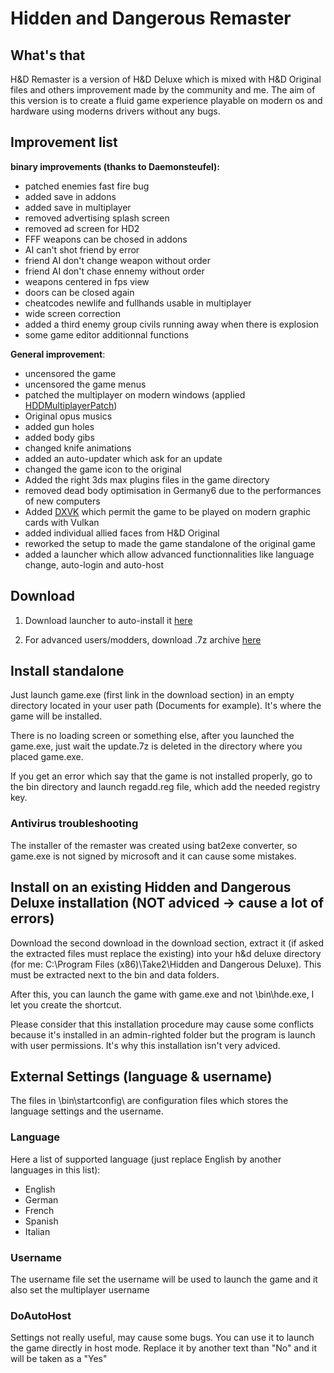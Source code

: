 # Hidden and Dangerous Remaster
## What's that
H&D Remaster is a version of H&D Deluxe which is mixed with H&D Original files and others improvement made by the community and me. The aim of this version is to create a fluid game experience playable on modern os and hardware using moderns drivers without any bugs.


## Improvement list

**binary improvements (thanks to Daemonsteufel):**

 - patched enemies fast fire bug
 - added save in addons
 - added save in multiplayer
 - removed advertising splash screen
 - removed ad screen for HD2
 - FFF weapons can be chosed in addons
 - AI can't shot friend by error
 - friend AI don't change weapon without order
 - friend AI don't chase ennemy without order
 - weapons centered in fps view
 - doors can be closed again
 - cheatcodes newlife and fullhands usable in multiplayer
 - wide screen correction
 - added a third enemy group civils running away when there is explosion
 - some game editor additionnal functions


**General improvement**:

 - uncensored the game
 - uncensored the game menus
 - patched the multiplayer on modern windows (applied [HDDMultiplayerPatch](https://github.com/WJLiddy/HDDMultiplayerPatch))
 - Original opus musics
 - added gun holes
 - added body gibs
 - changed knife animations
 - added an auto-updater which ask for an update
 - changed the game icon to the original
 - Added the right 3ds max plugins files in the game directory
 - removed dead body optimisation in Germany6 due to the performances of new computers
 - Added [DXVK](https://github.com/doitsujin/dxvk) which permit the game to be played on modern graphic cards with Vulkan
 - added individual allied faces from H&D Original
 - reworked the setup to made the game standalone of the original game
 - added a launcher which allow advanced functionnalities like language change, auto-login and auto-host


## Download
1. Download launcher to auto-install it [here](https://mega.nz/file/4b8gTaCK#Z9M0SBsX1sSTSvbia_ztyTuqxsI9j8PpzubcOHIt6zs)

2. For advanced users/modders, download .7z archive [here](https://mega.nz/file/VaVz2BwA#9XZTveP09DfiiVp0Um03Z2v5WWnZPxFP5VNOw92uO7Q)


## Install standalone

Just launch game.exe (first link in the download section) in an empty directory located in your user path (Documents for example). It's where the game will be installed.

There is no loading screen or something else, after you launched the game.exe, just wait the update.7z is deleted in the directory where you placed game.exe.

If you get an error which say that the game is not installed properly, go to the bin directory and launch regadd.reg file, which add the needed registry key.


### Antivirus troubleshooting
The installer of the remaster was created using bat2exe converter, so game.exe is not signed by microsoft and it can cause some mistakes.


## Install on an existing Hidden and Dangerous Deluxe installation (NOT adviced -> cause a lot of errors)

Download the second download in the download section, extract it (if asked the extracted files must replace the existing) into your h&d deluxe directory (for me: C:\Program Files (x86)\Take2\Hidden and Dangerous Deluxe). This must be extracted next to the bin and data folders.

After this, you can launch the game with game.exe and not \bin\hde.exe, I let you create the shortcut.

Please consider that this installation procedure may cause some conflicts because it's installed in an admin-righted folder but the program is launch with user permissions. It's why this installation isn't very adviced.


## External Settings (language & username)

The files in \bin\startconfig\ are configuration files which stores the language settings and the username.


### Language

Here a list of supported language (just replace English by another languages in this list):
 - English
 - German
 - French
 - Spanish
 - Italian


### Username

The username file set the username will be used to launch the game and it also set the multiplayer username


### DoAutoHost

Settings not really useful, may cause some bugs. You can use it to launch the game directly in host mode. Replace it by another text than "No" and it will be taken as a "Yes"
